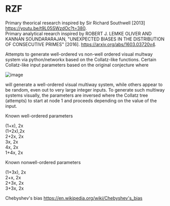 # RZF

Primary theorical research inspired by Sir Richard Southwell [2013] https://youtu.be/t9L05SWzdOc?t=380.    
Primary analytical reearch inspired by ROBERT J. LEMKE OLIVER AND KANNAN SOUNDARARAJAN, "UNEXPECTED BIASES IN THE DISTRIBUTION OF CONSECUTIVE
PRIMES" [2016]. https://arxiv.org/abs/1603.03720v4.

Attempts to generate well-ordered vs non-well ordered visual multway system via python/networkx based on the Collatz-like functions. Certain Collatz-like input parameters based on the original conjecture where

![image](https://user-images.githubusercontent.com/54874866/226145664-ed964e8c-9a24-4b04-b241-1c328261a939.png)


will generate a well-ordered visual multiway system, while others appear to be random, even out to very large integer inputs. To generate such multiway systems visually, the parameters are inversed where the Collatz tree (attempts) to start at node 1 and proceeds depending on the value of the input.



Known well-ordered parameters

(1+x), 2x  
(1+2x),2x  
2+2x, 2x  
3x, 2x  
4x, 2x  
1+4x, 2x

Known nonwell-ordered parameters

(1+3x), 2x  
2+x, 2x  
2+3x, 2x  
3+3x, 2x  

Chebyshev's bias https://en.wikipedia.org/wiki/Chebyshev's_bias

